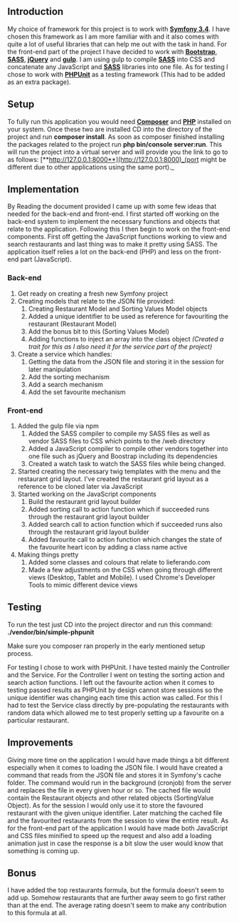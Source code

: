## Introduction

My choice of framework for this project is to work with [**Symfony 3.4**](https://symfony.com/doc/3.4/setup.html). I have chosen this framework as I am more familiar with and it also comes with quite a lot of useful libraries that can help me out with the task in hand. For the front-end part of the project I have decided to work with [**Bootstrap**](https://getbootstrap.com/docs/4.0/getting-started/introduction/), [**SASS**](https://sass-lang.com/), [**jQuery**](https://jquery.com/) and [**gulp**](https://gulpjs.com/). I am using gulp to compile [**SASS**](https://sass-lang.com/) into CSS and concatenate any JavaScript and [**SASS**](https://sass-lang.com/) libraries into one file. As for testing I chose to work with [**PHPUnit**](https://github.com/sebastianbergmann/phpunit) as a testing framework (This had to be added as an extra package).

## Setup

To fully run this application you would need [**Composer**](https://github.com/composer/composer) and [**PHP**](http://php.net/manual/en/migration70.new-features.php) installed on your system. Once these two are installed CD into the directory of the project and run **composer install**. As soon as composer finished installing the packages related to the project run **php bin/console server:run**. This will run the project into a virtual server and will provide you the link to go to as follows: [**http://127.0.0.1:8000**](http://127.0.0.1:8000)_(port might be different due to other applications using the same port)._

## Implementation

By Reading the document provided I came up with some few ideas that needed for the back-end and front-end. I first started off working on the back-end system to implement the necessary functions and objects that relate to the application. Following this I then begin to work on the front-end components. First off getting the JavaScript functions working to view and search restaurants and last thing was to make it pretty using SASS. The application itself relies a lot on the back-end (PHP) and less on the front-end part (JavaScript).

### Back-end

1. Get ready on creating a fresh new Symfony project
2. Creating models that relate to the JSON file provided:
    1. Creating Restaurant Model and Sorting Values Model objects
    2. Added a unique identifier to be used as reference for favouriting the restaurant (Restaurant Model)
    3. Add the bonus bit to this (Sorting Values Model)
    4. Adding functions to inject an array into the class object _(Created a trait for this as I also need it for the service part of the project)_
3. Create a service which handles:
    1. Getting the data from the JSON file and storing it in the session for later manipulation
    2. Add the sorting mechanism
    3. Add a search mechanism
    4. Add the set favourite mechanism

### Front-end

1. Added the gulp file via npm
    1. Added the SASS compiler to compile my SASS files as well as vendor SASS files to CSS which points to the /web directory
    2.  Added a JavaScript compiler to compile other vendors together into one file such as jQuery and Boostrap including its dependencies
    3. Created a watch task to watch the SASS files while being changed.
2. Started creating the necessary twig templates with the menu and the restaurant grid layout. I&#39;ve created the restaurant grid layout as a reference to be cloned later via JavaScript
3. Started working on the JavaScript components
    1. Build the restaurant grid layout builder
    2. Added sorting call to action function which if succeeded runs through the restaurant grid layout builder
    3. Added search call to action function which if succeeded runs also through the restaurant grid layout builder
    4. Added favourite call to action function which changes the state of the favourite heart icon by adding a class name active
4. Making things pretty
    1. Added some classes and colours that relate to lieferando.com
    2. Made a few adjustments on the CSS when going through different views (Desktop, Tablet and Mobile). I used Chrome&#39;s Developer Tools to mimic different device views

## Testing

To run the test just CD into the project director and run this command: **./vendor/bin/simple-phpunit**

Make sure you composer ran properly in the early mentioned setup process.

For testing I chose to work with PHPUnit. I have tested mainly the Controller and the Service. For the Controller I went on testing the sorting action and search action functions. I left out the favourite action when it comes to testing passed results as PHPUnit by design cannot store sessions so the unique identifier was changing each time this action was called. For this I had to test the Service class directly by pre-populating the restaurants with random data which allowed me to test properly setting up a favourite on a particular restaurant.

## Improvements

Giving more time on the application I would have made things a bit different especially when it comes to loading the JSON file. I would have created a command that reads from the JSON file and stores it in Symfony&#39;s cache folder. The command would run in the background (cronjob) from the server and replaces the file in every given hour or so. The cached file would contain the Restaurant objects and other related objects (SortingValue Object). As for the session I would only use it to store the favoured restaurant with the given unique identifier. Later matching the cached file and the favourited restaurants from the session to view the entire result. As for the front-end part of the application I would have made both JavaScript and CSS files minified to speed up the request and also add a loading animation just in case the response is a bit slow the user would know that something is coming up.

## Bonus

I have added the top restaurants formula, but the formula doesn&#39;t seem to add up. Somehow restaurants that are further away seem to go first rather than at the end. The average rating doesn&#39;t seem to make any contribution to this formula at all.
